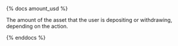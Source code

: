 {% docs amount_usd %}

The amount of the asset that the user is depositing or withdrawing, depending on the action.

{% enddocs %}